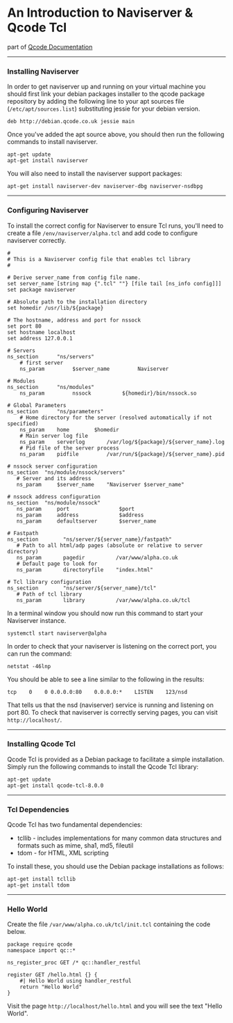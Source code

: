 An Introduction to Naviserver & Qcode Tcl
========
part of [Qcode Documentation](index.md)

* * *
### Installing Naviserver

In order to get naviserver up and running on your virtual machine you should first link your debian packages installer to the qcode package repository by adding the following line to your apt sources file (`/etc/apt/sources.list`) substituting jessie for your debian version.

```
deb http://debian.qcode.co.uk jessie main
```

Once you've added the apt source above, you should then run the following commands to install naviserver.

```
apt-get update
apt-get install naviserver
```

You will also need to install the naviserver support packages:

```
apt-get install naviserver-dev naviserver-dbg naviserver-nsdbpg
```

-----
### Configuring Naviserver

To install the correct config for Naviserver to ensure Tcl runs, you'll need to create a file `/env/naviserver/alpha.tcl` and add code to configure naviserver correctly.

```
#
# This is a Naviserver config file that enables tcl library
#

# Derive server_name from config file name.
set server_name [string map {".tcl" ""} [file tail [ns_info config]]]
set package naviserver

# Absolute path to the installation directory
set homedir /usr/lib/${package}

# The hostname, address and port for nssock 
set port 80
set hostname localhost
set address 127.0.0.1

# Servers
ns_section      "ns/servers"
    # first server
    ns_param         $server_name         Naviserver

# Modules
ns_section      "ns/modules"
    ns_param         nssock          ${homedir}/bin/nssock.so

# Global Parameters
ns_section      "ns/parameters"
    # Home directory for the server (resolved automatically if not specified)
    ns_param	home		$homedir
    # Main server log file
    ns_param    serverlog       /var/log/${package}/${server_name}.log
    # Pid file of the server process
    ns_param	pidfile         /var/run/${package}/${server_name}.pid

# nssock server configuration 
ns_section 	"ns/module/nssock/servers"
   # Server and its address
   ns_param   	$server_name    "Naviserver $server_name"

# nssock address configuration
ns_section 	"ns/module/nssock"
   ns_param     port                $port
   ns_param     address             $address
   ns_param   	defaultserver   	$server_name

# Fastpath 
ns_section        "ns/server/${server_name}/fastpath"
   # Path to all html/adp pages (absolute or relative to server directory)
   ns_param       pagedir          /var/www/alpha.co.uk
   # Default page to look for
   ns_param       directoryfile    "index.html"

# Tcl library configuration
ns_section        "ns/server/${server_name}/tcl"
   # Path of tcl library
   ns_param       library          /var/www/alpha.co.uk/tcl
```

In a terminal window you should now run this command to start your Naviserver instance.

```
systemctl start naviserver@alpha
```

In order to check that your naviserver is listening on the correct port, you can run the command:

```
netstat -46lnp
```

You should be able to see a line similar to the following in the results:

```
tcp    0    0 0.0.0.0:80    0.0.0.0:*    LISTEN    123/nsd  
```

That tells us that the nsd (naviserver) service is running and listening on port 80.  To check that naviserver is correctly serving pages, you can visit `http://localhost/`.

-----
### Installing Qcode Tcl

Qcode Tcl is provided as a Debian package to facilitate a simple installation.  Simply run the following commands to install the Qcode Tcl library:

```
apt-get update
apt-get install qcode-tcl-8.0.0
```

-----
### Tcl Dependencies

Qcode Tcl has two fundamental dependencies:

* tcllib - includes implementations for many common data structures and formats such as mime, sha1, md5, fileutil
* tdom - for HTML, XML scripting

To install these, you should use the Debian package installations as follows:

```
apt-get install tcllib
apt-get install tdom
```

-----
### Hello World

Create the file `/var/www/alpha.co.uk/tcl/init.tcl` containing the code below.

```
package require qcode
namespace import qc::*

ns_register_proc GET /* qc::handler_restful

register GET /hello.html {} {
    #| Hello World using handler_restful
    return "Hello World"
}
```

Visit the page `http://localhost/hello.html` and you will see the text "Hello World".
